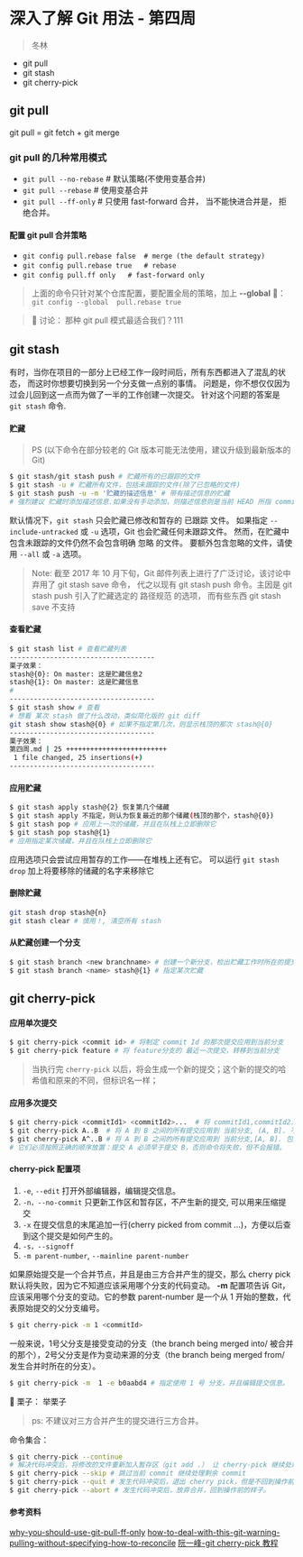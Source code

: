 # 深入了解 Git 用法 - 第四周

> 冬林

- git pull
- git stash
- git cherry-pick

## git pull
 git pull = git fetch + git merge
 ### git pull 的几种常用模式
   - ```git pull --no-rebase``` # 默认策略(不使用变基合并)
   - ```git pull --rebase``` # 使用变基合并
   - ```git pull --ff-only``` # 只使用 fast-forward 合并， 当不能快进合并是， 拒绝合并。

 #### 配置 git pull 合并策略

 -  ```git config pull.rebase false  # merge (the default strategy)```
 -  ```git config pull.rebase true   # rebase ```
 -  ``` git config pull.ff only   # fast-forward only ```

> 上面的命令只针对某个仓库配置，要配置全局的策略，加上 **--global**  🌰：``` git config --global  pull.rebase true```

> :apple: 讨论： 那种 git pull 模式最适合我们？111

## git stash
有时，当你在项目的一部分上已经工作一段时间后，所有东西都进入了混乱的状态， 而这时你想要切换到另一个分支做一点别的事情。 问题是，你不想仅仅因为过会儿回到这一点而为做了一半的工作创建一次提交。 针对这个问题的答案是 ```git stash``` 命令.

#### 贮藏 
> PS (以下命令在部分较老的 Git 版本可能无法使用，建议升级到最新版本的 Git)
```bash
$ git stash/git stash push # 贮藏所有的已跟踪的文件
$ git stash -u # 贮藏所有文件，包括未跟踪的文件(除了已忽略的文件)
$ git stash push -u -m '贮藏的描述信息' # 带有描述信息的贮藏
# 强烈建议 贮藏时添加描述信息.如果没有手动添加，则描述信息则是当前 HEAD 所指 commit 的 信息。
```

默认情况下，```git stash``` 只会贮藏已修改和暂存的 已跟踪 文件。 如果指定 ```--include-untracked``` 或 ```-u``` 选项，Git 也会贮藏任何未跟踪文件。 然而，在贮藏中包含未跟踪的文件仍然不会包含明确 忽略 的文件。 要额外包含忽略的文件，请使用 ```--all``` 或 ```-a``` 选项。



> Note: 截至 2017 年 10 月下旬，Git 邮件列表上进行了广泛讨论，该讨论中弃用了 git stash save 命令， 代之以现有 git stash push 命令。主因是 git stash push 引入了贮藏选定的 路径规范 的选项， 而有些东西 git stash save 不支持

#### 查看贮藏
```bash
$ git stash list # 查看贮藏列表
------------------------------------
栗子效果：
stash@{0}: On master: 这是贮藏信息2
stash@{1}: On master: 这是贮藏信息
# 
------------------------------------
$ git stash show # 查看
# 想看 某次 stash 做了什么改动，类似简化版的 git diff
git stash show stash@{0} # 如果不指定第几次，则显示栈顶的那次 stash@{0}
------------------------------------
栗子效果：
第四周.md | 25 +++++++++++++++++++++++++
 1 file changed, 25 insertions(+)
------------------------------------
```
#### 应用贮藏
```bash
$ git stash apply stash@{2} 恢复第几个储藏
$ git stash apply 不指定，则认为恢复最近的那个储藏(栈顶的那个，stash@{0})
$ git stash pop # 应用上一次的储藏，并且在队栈上立即删除它
$ git stash pop stash@{1}
# 应用指定某次储藏，并且在队栈上立即删除它
```
应用选项只会尝试应用暂存的工作——在堆栈上还有它。 可以运行 ```git stash drop``` 加上将要移除的储藏的名字来移除它

#### 删除贮藏
```bash
git stash drop stash@{n}
git stash clear # 慎用！, 清空所有 stash
```

#### 从贮藏创建一个分支
```bash
$ git stash branch <new branchname> # 创建一个新分支，检出贮藏工作时所在的提交，重新在那应用工作，然后在应用成功后丢弃贮藏：
$ git stash branch <name> stash@{1} # 指定某次贮藏
```

## git cherry-pick

#### 应用单次提交
```bash
$ git cherry-pick <commit id> # 将制定 commit Id 的那次提交应用到当前分支
$ git cherry-pick feature # 将 feature分支的 最近一次提交，转移到当前分支
```
> 当执行完 ```cherry-pick``` 以后，将会生成一个新的提交；这个新的提交的哈希值和原来的不同，但标识名一样；

#### 应用多次提交
```bash
$ git cherry-pick <commitId1> <commitId2>...  # 将 commitId1,commitId2... 等提交应用到当前分支。
$ git cherry-pick A..B  # 将 A 到 B 之间的所有提交应用到 当前分支, (A, B]. 不包括 A
$ git cherry-pick A^..B # 将 A 到 B 之间的所有提交应用到 当前分支,[A, B]. 包括 A
# 它们必须按照正确的顺序放置：提交 A 必须早于提交 B，否则命令将失败，但不会报错。
```
#### cherry-pick 配置项
1. ```-e```, ```--edit``` 打开外部编辑器，编辑提交信息。
2. ```-n，--no-commit``` 只更新工作区和暂存区，不产生新的提交, 可以用来压缩提交
3. ```-x```  在提交信息的末尾追加一行(cherry picked from commit ...)，方便以后查到这个提交是如何产生的。
4. ```-s，--signoff```
5. ```-m parent-number```, ```--mainline parent-number```

如果原始提交是一个合并节点，并且是由三方合并产生的提交，那么 cherry pick 默认将失败，因为它不知道应该采用哪个分支的代码变动。
**-m** 配置项告诉 Git，应该采用哪个分支的变动。它的参数 parent-number 是一个从 1 开始的整数，代表原始提交的父分支编号。
```bash
$ git cherry-pick -m 1 <commitId>
```
一般来说，1号父分支是接受变动的分支（the branch being merged into/ 被合并的那个），2号父分支是作为变动来源的分支（the branch being merged from/ 发生合并时所在的分支）。

```bash
$ git cherry-pick -m  1 -e b0aabd4 # 指定使用 1 号 分支，并且编辑提交信息。
```
:apple:
栗子： 举栗子

> ps:  不建议对三方合并产生的提交进行三方合并。

命令集合：

```bash
$ git cherry-pick --continue 
# 解决代码冲突后，将修改的文件重新加入暂存区（git add .） 让 cherry-pick 继续处理
$ git cherry-pick --skip # 跳过当前 commit 继续处理剩余 commit
$ git cherry-pick --quit # 发生代码冲突后，退出 cherry pick，但是不回到操作前的样子。
$ git cherry-pick --abort # 发生代码冲突后，放弃合并，回到操作前的样子。
```


#### 参考资料
[why-you-should-use-git-pull-ff-only](https://blog.sffc.xyz/post/185195398930/why-you-should-use-git-pull-ff-only)
[how-to-deal-with-this-git-warning-pulling-without-specifying-how-to-reconcile](https://stackoverflow.com/questions/62653114/how-to-deal-with-this-git-warning-pulling-without-specifying-how-to-reconcile)
[阮一峰-git cherry-pick 教程](https://www.ruanyifeng.com/blog/2020/04/git-cherry-pick.html)